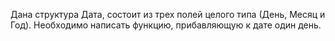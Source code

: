 Дана структура Дата, состоит из трех полей целого типа (День, Месяц и Год). Необходимо написать функцию, прибавляющую к дате один день.
